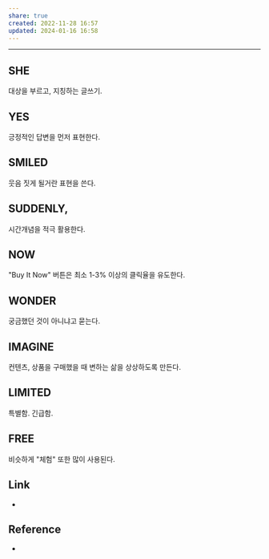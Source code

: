 ```yaml
---
share: true
created: 2022-11-28 16:57
updated: 2024-01-16 16:58
---
```


---
## SHE
대상을 부르고, 지칭하는 글쓰기.

## YES
긍정적인 답변을 먼저 표현한다.

## SMILED
웃음 짓게 될거란 표현을 쓴다.

## SUDDENLY,
시간개념을 적극 활용한다.

##  NOW
"Buy It Now" 버튼은 최소 1-3% 이상의 클릭율을 유도한다. 

## WONDER
궁금했던 것이 아니냐고 묻는다.

## IMAGINE
컨텐츠, 상품을 구매했을 때 변하는 삶을 상상하도록 만든다.

## LIMITED
특별함. 긴급함.

## FREE
비슷하게 "체험" 또한 많이 사용된다.




## Link
- 


## Reference
- 